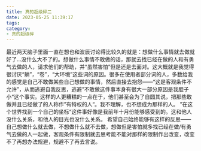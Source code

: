 ```yaml
---
title: 真的超级碎二
date: 2023-05-25 11:39:17
tags:
category:
- 真的超级碎
---
```


最近两天脑子里面一直在想也和波辰讨论得比较久的就是：想做什么事情就去做就好了...没什么大不了的。想做什么事情不敢做的话，那就去找已经在做的人和有勇气去做的人，请求他们的帮助，并“虽然害怕”但是还是去面对。这大概就是我觉得很讨厌“躺”，“卷”，“大环境”这些词的原因。很多在使用者部分词的人，多数给我的感觉是自己不敢做某些自己想做的事情，然后直接去抱怨——“这是客观条件不允许”，从而逃避自我反思，逃避”不敢做这件事本身有很大一部分原因是我胆子小“这个事实。这样的人更糟糕的一点在于，他们甚至会为了自圆其说，把那些敢做并且已经做了的人称作”有特权的人“。我不理解，也不想成为那样的人。
”在这个世界找到一个自己的坐标“这件事好像是我前年十月份能够感受到的。这和他人没什么关系，和他人的目光也没什么关系。
希望自己始终能够有这样的反思——自己想做什么就去做，不想做什么就不去做，想做但是害怕就多找已经在做/有勇气去做的人一起做，客观条件有限制就去思考能不能对那样的限制作出改变，改变不了再想办法规避，规避不了再去言说。